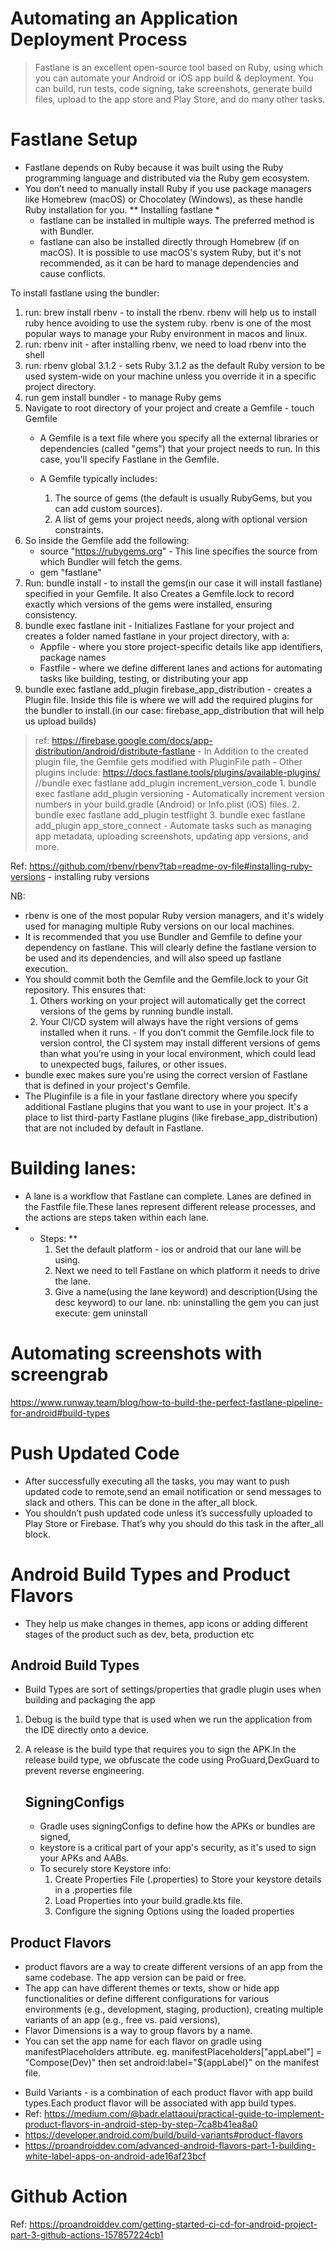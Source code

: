 # Automating an Application Deployment Process
> Fastlane is an excellent open-source tool based on Ruby, using which you can automate your Android or iOS app build & deployment.
> You can build, run tests, code signing, take screenshots, generate build files, upload to the app store and Play Store, and do many other tasks.

# Fastlane Setup
- Fastlane depends on Ruby because it was built using the Ruby programming language and distributed via the Ruby gem ecosystem.
- You don’t need to manually install Ruby if you use package managers like Homebrew (macOS) or Chocolatey (Windows), as these handle Ruby installation for you.
  ** Installing fastlane *
    - fastlane can be installed in multiple ways. The preferred method is with Bundler.
    - fastlane can also be installed directly through Homebrew (if on macOS). It is possible to use macOS's system Ruby, but it's not recommended, as it can be hard to manage dependencies and cause conflicts.

To install fastlane using the bundler:
1. run: brew install rbenv - to install the rbenv. rbenv will help us to install ruby hence avoiding to use the system ruby. rbenv is one of the most popular ways to manage your Ruby environment in macos and linux.
2. run: rbenv init - after installing rbenv, we need to load rbenv into the shell
3. run: rbenv global 3.1.2 - sets Ruby 3.1.2 as the default Ruby version to be used system-wide on your machine unless you override it in a specific project directory.
4. run gem install bundler - to manage Ruby gems
5. Navigate to root directory of your project and create a Gemfile - touch Gemfile
    - A Gemfile is a text file where you specify all the external libraries or dependencies (called "gems") that your project needs to run. In this case, you'll specify Fastlane in the Gemfile.
    - A Gemfile typically includes:

        1. The source of gems (the default is usually RubyGems, but you can add custom sources).
        2. A list of gems your project needs, along with optional version constraints.
6. So inside the Gemfile add the following:
    - source "https://rubygems.org" - This line specifies the source from which Bundler will fetch the gems.
    - gem "fastlane"
7. Run: bundle install - to install the gems(in our case it will install fastlane) specified in your Gemfile. It also Creates a Gemfile.lock to record exactly which versions of the gems were installed, ensuring consistency.
8. bundle exec fastlane init - Initializes Fastlane for your project and creates a folder named fastlane in your project directory, with a:
    - Appfile - where you store project-specific details like app identifiers, package names
    - Fastfile - where we define different lanes and actions for automating tasks like building, testing, or distributing your app
9. bundle exec fastlane add_plugin firebase_app_distribution - creates a Plugin file. Inside this file is where we will add the required plugins for the bundler to install.(in our case: firebase_app_distribution that will help us upload builds)
> ref: https://firebase.google.com/docs/app-distribution/android/distribute-fastlane
    - In Addition to the created plugin file, the Gemfile gets modified with PluginFile path
    - Other plugins include: https://docs.fastlane.tools/plugins/available-plugins/ //bundle exec fastlane add_plugin increment_version_code
        1. bundle exec fastlane add_plugin versioning - Automatically increment version numbers in your build.gradle (Android) or Info.plist (iOS) files.
        2. bundle exec fastlane add_plugin testflight
        3. bundle exec fastlane add_plugin app_store_connect - Automate tasks such as managing app metadata, uploading screenshots, updating app versions, and more.

Ref: https://github.com/rbenv/rbenv?tab=readme-ov-file#installing-ruby-versions - installing ruby versions

NB:
- rbenv is one of the most popular Ruby version managers, and it's widely used for managing multiple Ruby versions on our local machines.
- It is recommended that you use Bundler and Gemfile to define your dependency on fastlane. This will clearly define the fastlane version to be used and its dependencies, and will also speed up fastlane execution.
- You should commit both the Gemfile and the Gemfile.lock to your Git repository. This ensures that:
    1. Others working on your project will automatically get the correct versions of the gems by running bundle install.
    2. Your CI/CD system will always have the right versions of gems installed when it runs. - If you don’t commit the Gemfile.lock file to version control, the CI system may install different versions of gems than what you’re using in your local environment, which could lead to unexpected bugs, failures, or other issues.
- bundle exec makes sure you're using the correct version of Fastlane that is defined in your project's Gemfile.
- The Pluginfile is a file in your fastlane directory where you specify additional Fastlane plugins that you want to use in your project. It's a place to list third-party Fastlane plugins (like firebase_app_distribution) that are not included by default in Fastlane.

# Building lanes:
- A lane is a workflow that Fastlane can complete. Lanes are defined in the Fastfile file.These lanes represent different release processes, and the actions are steps taken within each lane.
- * Steps: **
    1. Set the default platform - ios or android that our lane will be using.
    2. Next we need to tell Fastlane on which platform it needs to drive the lane.
    3. Give a name(using the lane keyword) and description(Using the desc keyword) to our lane.
nb: uninstalling the gem you can just execute: gem uninstall <gem to uninstall>
# Automating screenshots with screengrab
https://www.runway.team/blog/how-to-build-the-perfect-fastlane-pipeline-for-android#build-types

# Push Updated Code
- After successfully executing all the tasks, you may want to push updated code to remote,send an email notification or send messages to slack and others. 
This can be done in the after_all block.
- You shouldn’t push updated code unless it’s successfully uploaded to Play Store or Firebase. That’s why you should do this task in the after_all block.

# Android Build Types and Product Flavors
- They help us make changes in themes, app icons or adding different stages of the product such as dev, beta, production etc

## <b>Android Build Types</b>
- Build Types are sort of settings/properties that gradle plugin uses when building and packaging the app
1. Debug is the build type that is used when we run the application from the IDE directly onto a device.
2. A release is the build type that requires you to sign the APK.In the release build type, we obfuscate the code using ProGuard,DexGuard to prevent reverse engineering.

    ## SigningConfigs
   -  Gradle uses signingConfigs to define how the APKs or bundles are signed,
   - keystore is a critical part of your app's security, as it's used to sign your APKs and AABs.
   - To securely store Keystore info:
     1. Create Properties File (.properties) to Store your keystore details in a .properties file 
     2. Load Properties into your build.gradle.kts file.
     3. Configure the signing Options using the loaded properties

## Product Flavors
- product flavors are a way to create different versions of an app from the same codebase. The app version can be paid or free.
- The app can have different themes or texts, show or hide app functionalities or define different configurations for various environments (e.g., development, staging, production),
    creating multiple variants of an app (e.g., free vs. paid versions),
- Flavor Dimensions is a way to group flavors by a name.
- You can set the app name for each flavor on gradle using manifestPlaceholders attribute. eg. manifestPlaceholders["appLabel"] = "Compose(Dev)" then set android:label="${appLabel}" on the manifest file.

* Build Variants - is a combination of each product flavor with app build types.Each product flavor will be associated with app build types.
* Ref: https://medium.com/@badr.elattaoui/practical-guide-to-implement-product-flavors-in-android-step-by-step-7ca8b41ea8a0
* https://developer.android.com/build/build-variants#product-flavors
* https://proandroiddev.com/advanced-android-flavors-part-1-building-white-label-apps-on-android-ade16af23bcf

# Github Action
Ref: https://proandroiddev.com/getting-started-ci-cd-for-android-project-part-3-github-actions-157857224cb1